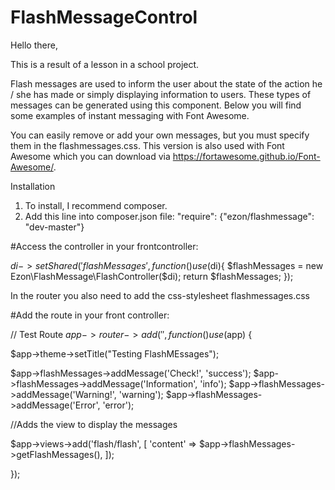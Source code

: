 # FlashMessageControl

Hello there, 

This is a result of a lesson in a school project.

Flash messages are used to inform the user about the state of the action he / she has made or simply displaying information to users. These types of messages can be generated using this component. Below you will find some examples of instant messaging with Font Awesome.

You can easily remove or add your own messages, but you must specify them in the flashmessages.css. This version is also used with Font Awesome which you can download via https://fortawesome.github.io/Font-Awesome/.

Installation

1. To install, I recommend composer.
2. Add this line into composer.json file: "require": {"ezon/flashmessage": "dev-master"}

#Access the controller in your frontcontroller:

$di->setShared('flashMessages', function() use ($di){ $flashMessages = new Ezon\FlashMessage\FlashController($di); return $flashMessages; }); 

In the router you also need to add the css-stylesheet flashmessages.css


#Add the route in your front controller:

// Test Route $app->router->add('', function() use ($app) {

$app->theme->setTitle("Testing FlashMEssages"); 

$app->flashMessages->addMessage('Check!', 'success');
$app->flashMessages->addMessage('Information', 'info');
$app->flashMessages->addMessage('Warning!', 'warning');
$app->flashMessages->addMessage('Error', 'error');

//Adds the view to display the messages

$app->views->add('flash/flash', [ 
    'content' => $app->flashMessages->getFlashMessages(),
    ]); 

});
